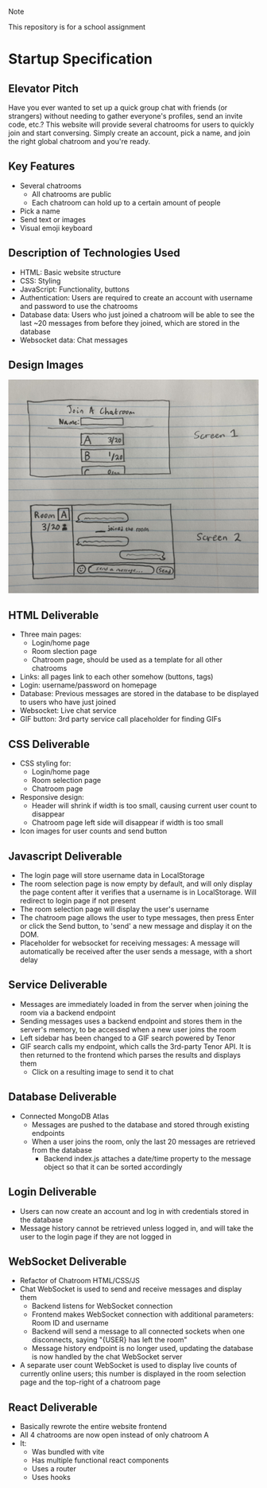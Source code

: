 > [!NOTE]
> This repository is for a school assignment
# Startup Specification
## Elevator Pitch
Have you ever wanted to set up a quick group chat with friends (or strangers) without needing to gather everyone's profiles, send an invite code, etc.? This website will provide several chatrooms for users to quickly join and start conversing. Simply create an account, pick a name, and join the right global chatroom and you're ready.

## Key Features
- Several chatrooms
  - All chatrooms are public
  - Each chatroom can hold up to a certain amount of people
- Pick a name
- Send text or images
- Visual emoji keyboard

## Description of Technologies Used
- HTML: Basic website structure
- CSS: Styling
- JavaScript: Functionality, buttons
- Authentication: Users are required to create an account with username and password to use the chatrooms
- Database data: Users who just joined a chatroom will be able to see the last ~20 messages from before they joined, which are stored in the database
- Websocket data: Chat messages

## Design Images
<img src="conceptImage.jpg" width="720">

## HTML Deliverable
- Three main pages:
  - Login/home page
  - Room slection page
  - Chatroom page, should be used as a template for all other chatrooms
- Links: all pages link to each other somehow (buttons, <a> tags)
- Login: username/password on homepage
- Database: Previous messages are stored in the database to be displayed to users who have just joined
- Websocket: Live chat service
- GIF button: 3rd party service call placeholder for finding GIFs

## CSS Deliverable
- CSS styling for:
  - Login/home page
  - Room selection page
  - Chatroom page
- Responsive design:
  - Header will shrink if width is too small, causing current user count to disappear
  - Chatroom page left side will disappear if width is too small
- Icon images for user counts and send button

## Javascript Deliverable
- The login page will store username data in LocalStorage
- The room selection page is now empty by default, and will only display the page content after it verifies that a username is in LocalStorage. Will redirect to login page if not present
- The room selection page will display the user's username
- The chatroom page allows the user to type messages, then press Enter or click the Send button, to 'send' a new message and display it on the DOM.
- Placeholder for websocket for receiving messages: A message will automatically be received after the user sends a message, with a short delay

## Service Deliverable
- Messages are immediately loaded in from the server when joining the room via a backend endpoint
- Sending messages uses a backend endpoint and stores them in the server's memory, to be accessed when a new user joins the room
- Left sidebar has been changed to a GIF search powered by Tenor
- GIF search calls my endpoint, which calls the 3rd-party Tenor API. It is then returned to the frontend which parses the results and displays them
  - Click on a resulting image to send it to chat

## Database Deliverable
- Connected MongoDB Atlas
  - Messages are pushed to the database and stored through existing endpoints
  - When a user joins the room, only the last 20 messages are retrieved from the database
    - Backend index.js attaches a date/time property to the message object so that it can be sorted accordingly

## Login Deliverable
- Users can now create an account and log in with credentials stored in the database
- Message history cannot be retrieved unless logged in, and will take the user to the login page if they are not logged in

## WebSocket Deliverable
- Refactor of Chatroom HTML/CSS/JS
- Chat WebSocket is used to send and receive messages and display them
  - Backend listens for WebSocket connection
  - Frontend makes WebSocket connection with additional parameters: Room ID and username
  - Backend will send a message to all connected sockets when one disconnects, saying "{USER} has left the room"
  - Message history endpoint is no longer used, updating the database is now handled by the chat WebSocket server
- A separate user count WebSocket is used to display live counts of currently online users; this number is displayed in the room selection page and the top-right of a chatroom page

## React Deliverable
- Basically rewrote the entire website frontend
- All 4 chatrooms are now open instead of only chatroom A
- It:
  - Was bundled with vite
  - Has multiple functional react components
  - Uses a router
  - Uses hooks
